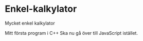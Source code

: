 # Enkel-kalkylator
Mycket enkel kalkylator

Mitt första program i C++
Ska nu gå över till JavaScript istället.
